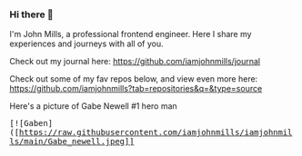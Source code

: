 ### Hi there 👋

I'm John Mills, a professional frontend engineer. Here I share my experiences and journeys with all of you. 

Check out my journal here: https://github.com/iamjohnmills/journal

Check out some of my fav repos below, and view even more here: https://github.com/iamjohnmills?tab=repositories&q=&type=source

Here's a picture of Gabe Newell #1 hero man

<kbd>[![Gaben]([https://raw.githubusercontent.com/iamjohnmills/iamjohnmills/main/Gabe_newell.jpeg]]</kbd>

